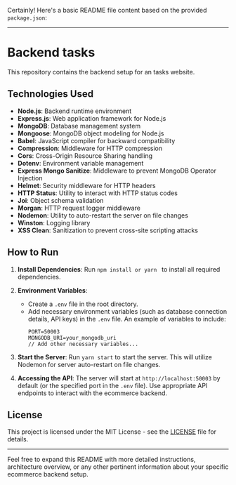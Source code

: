 Certainly! Here's a basic README file content based on the provided `package.json`:

---

# Backend tasks

This repository contains the backend setup for an tasks website.

## Technologies Used

- **Node.js**: Backend runtime environment
- **Express.js**: Web application framework for Node.js
- **MongoDB**: Database management system
- **Mongoose**: MongoDB object modeling for Node.js
- **Babel**: JavaScript compiler for backward compatibility
- **Compression**: Middleware for HTTP compression
- **Cors**: Cross-Origin Resource Sharing handling
- **Dotenv**: Environment variable management
- **Express Mongo Sanitize**: Middleware to prevent MongoDB Operator Injection
- **Helmet**: Security middleware for HTTP headers
- **HTTP Status**: Utility to interact with HTTP status codes
- **Joi**: Object schema validation
- **Morgan**: HTTP request logger middleware
- **Nodemon**: Utility to auto-restart the server on file changes
- **Winston**: Logging library
- **XSS Clean**: Sanitization to prevent cross-site scripting attacks

## How to Run

1. **Install Dependencies**: Run `npm install or yarn ` to install all required dependencies.

2. **Environment Variables**:
   - Create a `.env` file in the root directory.
   - Add necessary environment variables (such as database connection details, API keys) in the `.env` file. An example of variables to include:
     ```
     PORT=50003
     MONGODB_URI=your_mongodb_uri
     // Add other necessary variables...
     ```

3. **Start the Server**:
   Run `yarn start` to start the server. This will utilize Nodemon for server auto-restart on file changes.

4. **Accessing the API**:
   The server will start at `http://localhost:50003` by default (or the specified port in the `.env` file). Use appropriate API endpoints to interact with the ecommerce backend.

## License

This project is licensed under the MIT License - see the [LICENSE](LICENSE) file for details.

---

Feel free to expand this README with more detailed instructions, architecture overview, or any other pertinent information about your specific ecommerce backend setup.